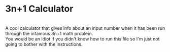 # 3n+1 Calculator
<br>A cool calculator that gives info about an input number when it has been run through the infamous 3n+1 math problem.
<br>You would be an idiot if you didn't know how to run this file so I'm just not going to bother with the instructions.
